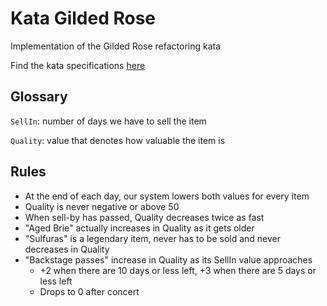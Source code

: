 # Kata Gilded Rose
Implementation of the Gilded Rose refactoring kata

Find the kata specifications [here](https://kata-log.rocks/gilded-rose-kata)

## Glossary
`SellIn`: number of days we have to sell the item

`Quality`: value that denotes how valuable the item is

## Rules
- At the end of each day, our system lowers both values for every item
- Quality is never negative or above 50
- When sell-by has passed, Quality decreases twice as fast
- "Aged Brie" actually increases in Quality as it gets older
- "Sulfuras" is a legendary item, never has to be sold and never decreases in Quality
- "Backstage passes" increase in Quality as its SellIn value approaches
    - +2 when there are 10 days or less left, +3 when there are 5 days or less left
    - Drops to 0 after concert
